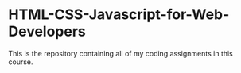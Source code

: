 # HTML-CSS-Javascript-for-Web-Developers

This is the repository containing all of my coding assignments in this course. 
